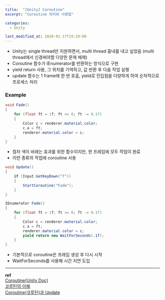 ```yaml
---
title:  "[Unity] Coroutine"
excerpt: "Coroutine 의미와 사용법"

categories:
  - Unity

last_modified_at: 2020-01-17T19:20:00
---
```


- Unity는 single thread만 지원하면서, multi thread 흉내를 내고 싶었음 (multi thread에서 신경써야할 다양한 문제 배제)
- Coroutine 함수가 IEnumerator를 반환하는 방식으로 구현
- yield return 사용, 그 위치를 기억하고, 값 반환 후 다음 작업 실행
- update 함수는 1 frame에 한 번 호출, yield로 진입점을 다양하게 하여 순차적으로 프로세스 처리

### Example
```c#
void Fade() 
{
    for (float ft = 1f; ft >= 0; ft -= 0.1f) 
    {
        Color c = renderer.material.color;
        c.a = ft;
        renderer.material.color = c;
    }
}
```
- 점차 색이 바래는 효과를 위한 함수이지만, 한 프레임에 모두 작업이 완료
- 이런 종류의 작업에 coroutine 사용

```c#
void Update()
{
    if (Input.GetKeyDown("f")) 
    {
        StartCoroutine("Fade");
    }
}

IEnumerator Fade() 
{
    for (float ft = 1f; ft >= 0; ft -= 0.1f) 
    {
        Color c = renderer.material.color;
        c.a = ft;
        renderer.material.color = c;
        yield return new WaitForSeconds(.1f);
    }
}
```
- 기본적으로 coroutine은 프레임 생성 후 다시 시작
- WaitForSeconds를 사용해 시간 지연 도입



----
**ref**  
[Coroutine(Unity Doc)](https://docs.unity3d.com/kr/2019.3/Manual/Coroutines.html)  
[코루틴의 이해](https://teddy.tistory.com/22)  
[Coroutine(코루틴)과 Update](https://m.blog.naver.com/PostView.nhn?blogId=hana100494&logNo=221626194462&proxyReferer=https%3A%2F%2Fwww.google.com%2F)
